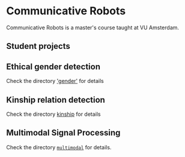 # Communicative Robots

Communicative Robots is a master's course taught at VU Amsterdam.

## Student projects

## Ethical gender detection
Check the directory ['gender'](https://github.com/cltl/ma-communicative-robots/tree/master/projects/gender) for details 

## Kinship relation detection
Check the directory [kinship](https://github.com/cltl/ma-communicative-robots/tree/master/projects/kinship) for details 
 
## Multimodal Signal Processing

Check the directory [`multimodal`](https://github.com/cltl/ma-communicative-robots/tree/master/multimodal) for details.
